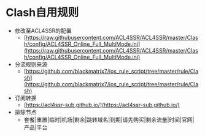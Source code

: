 # Clash自用规则

- 修改至ACL4SSR的配置
    - [https://raw.githubusercontent.com/ACL4SSR/ACL4SSR/master/Clash/config/ACL4SSR_Online_Full_MultiMode.ini](https://raw.githubusercontent.com/ACL4SSR/ACL4SSR/master/Clash/config/ACL4SSR_Online_Full_MultiMode.ini)
- 分流规则来源
    - [https://github.com/blackmatrix7/ios_rule_script/tree/master/rule/Clash](https://github.com/blackmatrix7/ios_rule_script/tree/master/rule/Clash)
- 订阅转换
    - [https://acl4ssr-sub.github.io/](https://acl4ssr-sub.github.io/)
- 排除节点
    - 套餐|重置|临时|机场|剩余|跳转域名|到期|请先购买|剩余流量|时间|官网|产品|平台
